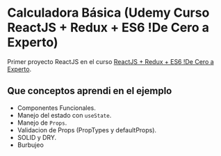 # Calculadora Básica (Udemy Curso ReactJS + Redux + ES6 !De Cero a Experto)
Primer proyecto ReactJS en el curso [ReactJS + Redux + ES6 !De Cero a Experto](https://www.udemy.com/course/react-js-redux-es6-completo-de-0-a-experto-espanol/).

## Que conceptos aprendi en el ejemplo
- Componentes Funcionales. 
- Manejo del estado con `useState`.
- Manejo de `Props`.
- Validacion de Props (PropTypes y defaultProps).
- SOLID y DRY.
- Burbujeo